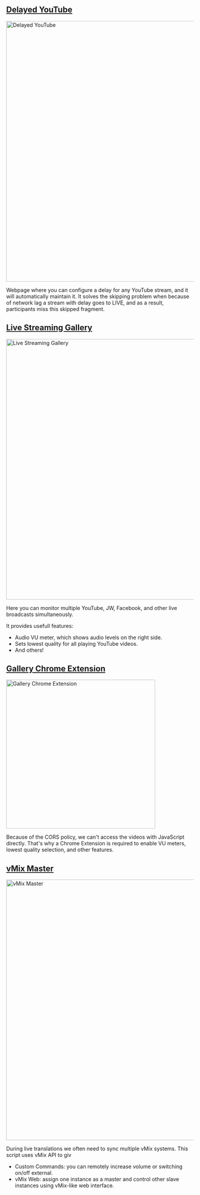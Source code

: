 ## [Delayed YouTube](https://live-miracles.github.io/delayed-yt/)

<img width="700" alt="Delayed YouTube" src="https://github.com/user-attachments/assets/f929e929-07e4-4359-a7e9-a14f66fd353c">

Webpage where you can configure a delay for any YouTube
stream, and it will automatically maintain it. It solves the
skipping problem when because of network lag a stream with delay
goes to LIVE, and as a result, participants miss this skipped fragment.

## [Live Streaming Gallery](https://live-miracles.github.io/gallery/)

<img width="700" alt="Live Streaming Gallery" src="https://github.com/user-attachments/assets/d1a87eb1-1881-4400-912d-af3303c5e3f9">

Here you can monitor multiple YouTube, JW, Facebook, and other live broadcasts simultaneously.

It provides usefull features:

- Audio VU meter, which shows audio levels on the right side.
- Sets lowest quality for all playing YouTube videos.
- And others!

## [Gallery Chrome Extension](https://live-miracles.github.io/gallery-ext/)

<img width="400" alt="Gallery Chrome Extension" src="https://github.com/user-attachments/assets/c5bd58c8-836c-49cd-b97c-825182708ff3">

Because of the CORS policy, we can't access the videos with JavaScript directly. That's why a Chrome Extension is required to enable VU meters, lowest quality selection, and other features.

## [vMix Master](https://live-miracles.github.io/vmix-master/)

<img width="700" alt="vMix Master" src="https://github.com/user-attachments/assets/ad8fd4e9-939b-4239-84c4-10f47a881c47">

During live translations we often need to sync multiple vMix systems. This script uses vMix API to giv

- Custom Commands: you can remotely increase volume or switching on/off external.
- vMix Web: assign one instance as a master and control other slave instances using vMix-like web interface.
